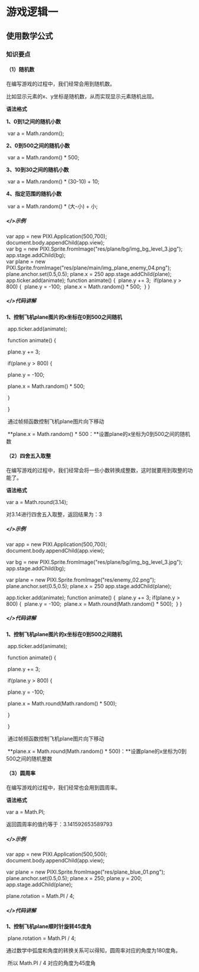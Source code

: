 # 游戏逻辑一

## 使用数学公式

### 知识要点

#### （1）随机数

在编写游戏的过程中，我们经常会用到随机数。    

比如显示元素的x、y坐标是随机数，从而实现显示元素随机出现。    


   

**语法格式**    

**1、0到1之间的随机小数**    

​      var a = Math.random();    

**2、0到500之间的随机小数**    

​      var a = Math.random() * 500;    

**3、10到30之间的随机小数**    

​      var a = Math.random() * (30-10) + 10;    

**4、指定范围的随机小数**    

​      var a = Math.random() * (大-小) + 小;    

##### </>示例

var app = new PIXI.Application(500,700);
document.body.appendChild(app.view);
​    
var bg = new PIXI.Sprite.fromImage("res/plane/bg/img_bg_level_3.jpg");
app.stage.addChild(bg);
​    
var plane = new PIXI.Sprite.fromImage("res/plane/main/img_plane_enemy_04.png");
plane.anchor.set(0.5,0.5);
plane.x = 250
app.stage.addChild(plane);
​    
app.ticker.add(animate);
function animate() {
​        plane.y += 3;
​        if(plane.y > 800) {
​            plane.y = -100;
​            plane.x = Math.random() * 500;
​        }
}

##### </>代码讲解

**1、控制飞机plane图片的x坐标在0到500之间随机**    

​     app.ticker.add(animate);     

​     function animate() {    

​           plane.y += 3;    

​           if(plane.y > 800) {    

​               plane.y = -100;    

​               plane.x = Math.random() * 500;    

​           }    

​     }    

​    通过帧频函数控制飞机plane图片向下移动

​    **plane.x = Math.random() \* 500：**设置plane的x坐标为0到500之间的随机数    

#### （2）四舍五入取整

在编写游戏的过程中，我们经常会将一些小数转换成整数，这时就要用到取整的功能了。


   

**语法格式**    

var a = Math.round(3.14);

对3.14进行四舍五入取整，返回结果为：3

##### </>示例

var app = new PIXI.Application(500,700);
document.body.appendChild(app.view);

var bg = new PIXI.Sprite.fromImage("res/plane/bg/img_bg_level_3.jpg");
app.stage.addChild(bg);

var plane = new PIXI.Sprite.fromImage("res/enemy_02.png");
plane.anchor.set(0.5,0.5);
plane.x = 250
app.stage.addChild(plane);

app.ticker.add(animate);
function animate() {
​       plane.y += 3;
​       if(plane.y > 800) {
​          plane.y = -100;
​          plane.x = Math.round(Math.random() * 500);
​        }
}

##### </>代码讲解

**1、控制飞机plane图片的x坐标在0到500之间随机**    

​     app.ticker.add(animate);     

​     function animate() {    

​           plane.y += 3;    

​           if(plane.y > 800) {    

​               plane.y = -100;    

​               plane.x = Math.round(Math.random() * 500);    

​           }    

​     }    

​    通过帧频函数控制飞机plane图片向下移动

​    **plane.x = Math.round(Math.random() \* 500)：**设置plane的x坐标为0到500之间的随机整数    

#### （3）圆周率

在编写游戏的过程中，我们经常也会用到圆周率。



**语法格式**

var a = Math.PI;

返回圆周率的值约等于：3.141592653589793

##### </>示例

var app = new PIXI.Application(500,500);
document.body.appendChild(app.view);

var plane = new PIXI.Sprite.fromImage("res/plane_blue_01.png");
plane.anchor.set(0.5,0.5);
plane.x = 250;
plane.y = 200;
app.stage.addChild(plane);

plane.rotation = Math.PI / 4;

##### </>代码讲解

**1、控制飞机plane顺时针旋转45度角**

​      plane.rotation = Math.PI / 4;

​      通过数学中弧度和角度的转换关系可以得知，圆周率对应的角度为180度角。

​      所以 Math.PI / 4 对应的角度为45度角

